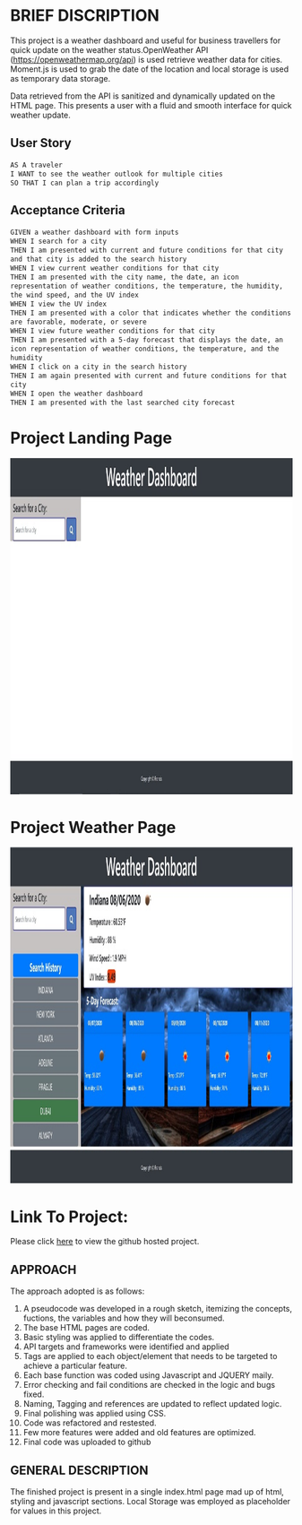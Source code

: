# BRIEF DISCRIPTION

This project is a weather dashboard and useful for business travellers for quick update on the weather status.OpenWeather API (https://openweathermap.org/api) is used retrieve weather data for cities. Moment.js is used to grab the date of the location and local storage is used as temporary data storage.

Data retrieved from the API is sanitized and dynamically updated on the HTML page. This presents a user with a fluid and smooth interface for quick weather update.


## User Story

```
AS A traveler
I WANT to see the weather outlook for multiple cities
SO THAT I can plan a trip accordingly
```

## Acceptance Criteria

```
GIVEN a weather dashboard with form inputs
WHEN I search for a city
THEN I am presented with current and future conditions for that city and that city is added to the search history
WHEN I view current weather conditions for that city
THEN I am presented with the city name, the date, an icon representation of weather conditions, the temperature, the humidity, the wind speed, and the UV index
WHEN I view the UV index
THEN I am presented with a color that indicates whether the conditions are favorable, moderate, or severe
WHEN I view future weather conditions for that city
THEN I am presented with a 5-day forecast that displays the date, an icon representation of weather conditions, the temperature, and the humidity
WHEN I click on a city in the search history
THEN I am again presented with current and future conditions for that city
WHEN I open the weather dashboard
THEN I am presented with the last searched city forecast
```
# Project Landing Page



<img src="./StartPage.png" alt="alt Project Main Page" width="1200px" height="600px"/>

# Project Weather Page

<img src="./MainPage.png" alt="alt Project Main Page" width="1200px" height="600px"/>

# Link To Project:

Please click [here](https://anyaegbufrancis.github.io/weather.dashboard/) to view the github hosted project.


## APPROACH

The approach adopted is as follows:

1. A pseudocode was developed in a rough sketch, itemizing the concepts, fuctions, the variables and how they will beconsumed.
2. The base HTML pages are coded.
3. Basic styling was applied to differentiate the codes.
4. API targets and frameworks were identified and applied
5. Tags are applied to each object/element that needs to be targeted to achieve a particular feature.
6. Each base function was coded using Javascript and JQUERY maily.
7. Error checking and fail conditions are checked in the logic and bugs fixed.
8. Naming, Tagging and references are updated to reflect updated logic.
9. Final polishing was applied using CSS.
10. Code was refactored and restested.
11. Few more features were added and old features are optimized.
12. Final code was uploaded to github


## GENERAL DESCRIPTION

The finished project is present in a single index.html page mad up of html, styling and javascript sections. Local Storage was employed as placeholder for values in this project.


